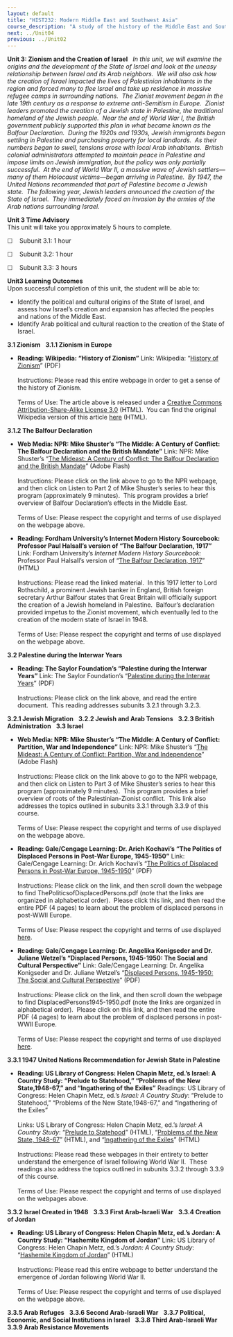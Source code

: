 ```yaml
---
layout: default
title: "HIST232: Modern Middle East and Southwest Asia"
course_description: "A study of the history of the Middle East and Southwest Asia from the end of WWI to the present. Subjects include: European imperialism, nationalism, the creation of modern nation-states."
next: ../Unit04
previous: ../Unit02
---
```

**Unit 3: Zionism and the Creation of Israel** <span id="3"></span> 
*In this unit, we will examine the origins and the development of the
State of Israel and look at the uneasy relationship between Israel and
its Arab neighbors.<span style="mso-spacerun:yes">  </span>We will also
ask how the creation of Israel impacted the lives of Palestinian
inhabitants in the region and forced many to flee Israel and take up
residence in massive refugee camps in surrounding nations.<span
style="mso-spacerun:yes">  </span>The Zionist movement began in the late
19th century as a response to extreme anti-Semitism in Europe.<span
style="mso-spacerun:yes">  </span>Zionist leaders promoted the creation
of a Jewish state in Palestine, the traditional homeland of the Jewish
people.<span style="mso-spacerun:yes">  </span>Near the end of World War
I, the British government publicly supported this plan in what became
known as the Balfour Declaration.<span style="mso-spacerun:yes"> 
</span>During the 1920s and 1930s, Jewish immigrants began settling in
Palestine and purchasing property for local landlords.<span
style="mso-spacerun:yes">  </span>As their numbers began to swell,
tensions arose with local Arab inhabitants.<span
style="mso-spacerun:yes">  </span>British colonial administrators
attempted to maintain peace in Palestine and impose limits on Jewish
immigration, but the policy was only partially successful.<span
style="mso-spacerun:yes">  </span>At the end of World War II, a massive
wave of Jewish settlers—many of them Holocaust victims—began arriving in
Palestine.<span style="mso-spacerun:yes">  </span>By 1947, the United
Nations recommended that part of Palestine become a Jewish state.<span
style="mso-spacerun:yes">  </span>The following year, Jewish leaders
announced the creation of the State of Israel.<span
style="mso-spacerun:yes">  </span>They immediately faced an invasion by
the armies of the Arab nations surrounding Israel.*

**Unit 3 Time Advisory**  
This unit will take you approximately 5 hours to complete.  
  
 ☐    Subunit 3.1: 1 hour  
  
 ☐    Subunit 3.2: 1 hour  
  
 ☐    Subunit 3.3: 3 hours

**Unit3 Learning Outcomes**  
Upon successful completion of this unit, the student will be able to:
-   Identify the political and cultural origins of the State of Israel,
    and assess how Israel’s creation and expansion has affected the
    peoples and nations of the Middle East.
-   Identify Arab political and cultural reaction to the creation of the
    State of Israel.

**3.1 Zionism** <span id="3.1"></span> 
**3.1.1 Zionism in Europe** <span id="3.1.1"></span> 
-   **Reading: Wikipedia: “History of Zionism”**
    Link: Wikipedia: “[History of
    Zionism](http://www.saylor.org/site/wp-content/uploads/2011/06/History-of-Zionism.pdf)”
    (PDF)  
        
     Instructions: Please read this entire webpage in order to get a
    sense of the history of Zionism.   
        
     Terms of Use: The article above is released under a [Creative
    Commons Attribution-Share-Alike License
    3.0](http://creativecommons.org/licenses/by-sa/3.0/) (HTML).  You
    can find the original Wikipedia version of this article
    [here](http://en.wikipedia.org/wiki/History_of_Zionism) (HTML).

**3.1.2 The Balfour Declaration** <span id="3.1.2"></span> 
-   **Web Media: NPR: Mike Shuster’s “The Middle: A Century of Conflict:
    The Balfour Declaration and the British Mandate”**
    Link: NPR: Mike Shuster’s “[The Mideast: A Century of Conflict: The
    Balfour Declaration and the British
    Mandate](http://www.npr.org/news/specials/mideast/history/history2.html)”
    (Adobe Flash)  
        
     Instructions: Please click on the link above to go to the NPR
    webpage, and then click on Listen to Part 2 of Mike Shuster’s series
    to hear this program (approximately 9 minutes).  This program
    provides a brief overview of Balfour Declaration’s effects in the
    Middle East.   
        
     Terms of Use: Please respect the copyright and terms of use
    displayed on the webpage above.

-   **Reading: Fordham University’s Internet Modern History Sourcebook:
    Professor Paul Halsall’s version of “The Balfour Declaration,
    1917”**
    Link: Fordham University’s *Internet Modern History Sourcebook:*
    Professor Paul Halsall’s version of “[The Balfour Declaration,
    1917](http://www.fordham.edu/halsall/mod/balfour.html)” (HTML)  
        
     Instructions: Please read the linked material.  In this 1917 letter
    to Lord Rothschild, a prominent Jewish banker in England, British
    foreign secretary Arthur Balfour states that Great Britain will
    officially support the creation of a Jewish homeland in Palestine. 
    Balfour’s declaration provided impetus to the Zionist movement,
    which eventually led to the creation of the modern state of Israel
    in 1948.   
        
     Terms of Use: Please respect the copyright and terms of use
    displayed on the webpage above.

**3.2 Palestine during the Interwar Years** <span id="3.2"></span> 
-   **Reading: The Saylor Foundation’s “Palestine during the Interwar
    Years”**
    Link: The Saylor Foundation’s “[Palestine during the Interwar
    Years](http://www.saylor.org/site/wp-content/uploads/2011/06/HIST232-3.2-Palestine-in-the-Postwar-Period-FINAL.pdf)”
    (PDF)  
        
     Instructions: Please click on the link above, and read the entire
    document.  This reading addresses subunits 3.2.1 through 3.2.3.

**3.2.1 Jewish Migration** <span id="3.2.1"></span> 
**3.2.2 Jewish and Arab Tensions** <span id="3.2.2"></span> 
**3.2.3 British Administration** <span id="3.2.3"></span> 
**3.3 Israel** <span id="3.3"></span> 
-   **Web Media: NPR: Mike Shuster’s “The Middle: A Century of Conflict:
    Partition, War and Independence”**
    Link: NPR: Mike Shuster’s “[The Mideast: A Century of Conflict:
    Partition, War and
    Independence](http://www.npr.org/news/specials/mideast/history/history3.html)”
    (Adobe Flash)  
        
     Instructions: Please click on the link above to go to the NPR
    webpage, and then click on Listen to Part 3 of Mike Shuster’s series
    to hear this program (approximately 9 minutes).  This program
    provides a brief overview of roots of the Palestinian-Zionist
    conflict.  This link also addresses the topics outlined in subunits
    3.3.1 through 3.3.9 of this course.  
        
     Terms of Use: Please respect the copyright and terms of use
    displayed on the webpage above.

-   **Reading: Gale/Cengage Learning: Dr. Arich Kochavi’s “The Politics
    of Displaced Persons in Post-War Europe, 1945-1950”**
    Link: Gale/Cengage Learning: Dr. Arich Kochavi’s “[The Politics of
    Displaced Persons in Post-War Europe,
    1945-1950](http://www.gale.cengage.com/pdf/whitepapers/gdc)” (PDF)  
        
     Instructions: Please click on the link, and then scroll down the
    webpage to find ThePoliticsofDisplacedPersons.pdf (note that the
    links are organized in alphabetical order).  Please click this link,
    and then read the entire PDF (4 pages) to learn about the problem of
    displaced persons in post-WWII Europe.  
        
     Terms of Use: Please respect the copyright and terms of use
    displayed [here](http://www.cengage.com/terms/).

-   **Reading: Gale/Cengage Learning: Dr. Angelika Konigseder and Dr.
    Juliane Wetzel’s “Displaced Persons, 1945-1950: The Social and
    Cultural Perspective”**
    Link: Gale/Cengage Learning: Dr. Angelika Konigseder and Dr. Juliane
    Wetzel’s “[Displaced Persons, 1945-1950: The Social and Cultural
    Perspective](http://www.gale.cengage.com/pdf/whitepapers/gdc)”
    (PDF)  
        
     Instructions: Please click on the link, and then scroll down the
    webpage to find DisplacedPersons1945-1950.pdf (note the links are
    organized in alphabetical order).  Please click on this link, and
    then read the entire PDF (4 pages) to learn about the problem of
    displaced persons in post-WWII Europe.  
        
     Terms of Use: Please respect the copyright and terms of use
    displayed [here](http://www.cengage.com/terms/).

**3.3.1 1947 United Nations Recommendation for Jewish State in
Palestine** <span id="3.3.1"></span> 
-   **Reading: US Library of Congress: Helen Chapin Metz, ed.’s Israel:
    A Country Study: “Prelude to Statehood,” “Problems of the New
    State,1948-67,” and “Ingathering of the Exiles”**
    Readings: US Library of Congress: Helen Chapin Metz, ed.’s *Israel:
    A Country Study*: “Prelude to Statehood,” “Problems of the New
    State,1948-67,” and “Ingathering of the Exiles”  
        
     Links: US Library of Congress: Helen Chapin Metz, ed.’s *Israel: A
    Country Study*: “[Prelude to
    Statehood](http://countrystudies.us/israel/20.htm)” (HTML),
    “[Problems of the New State,
    1948-67](http://countrystudies.us/israel/21.htm)” (HTML), and
    “[Ingathering of the
    Exiles](http://countrystudies.us/israel/22.htm)” (HTML)  
        
     Instructions: Please read these webpages in their entirety to
    better understand the emergence of Israel following World War II. 
    These readings also address the topics outlined in subunits 3.3.2
    through 3.3.9 of this course.   
        
     Terms of Use: Please respect the copyright and terms of use
    displayed on the webpages above.

**3.3.2 Israel Created in 1948** <span id="3.3.2"></span> 
**3.3.3 First Arab-Israeli War** <span id="3.3.3"></span> 
**3.3.4 Creation of Jordan** <span id="3.3.4"></span> 
-   **Reading: US Library of Congress: Helen Chapin Metz, ed.’s Jordan:
    A Country Study: “Hashemite Kingdom of Jordan”**
    Link: US Library of Congress: Helen Chapin Metz, ed.’s *Jordan: A
    Country Study*: “[Hashemite Kingdom of
    Jordan](http://countrystudies.us/jordan/10.htm)” (HTML)  
        
     Instructions: Please read this entire webpage to better understand
    the emergence of Jordan following World War II.   
        
     Terms of Use: Please respect the copyright and terms of use
    displayed on the webpage above.

**3.3.5 Arab Refuges** <span id="3.3.5"></span> 
**3.3.6 Second Arab-Israeli War** <span id="3.3.6"></span> 
**3.3.7 Political, Economic, and Social Institutions in Israel** <span
id="3.3.7"></span> 
**3.3.8 Third Arab-Israeli War** <span id="3.3.8"></span> 
**3.3.9 Arab Resistance Movements** <span id="3.3.9"></span> 
